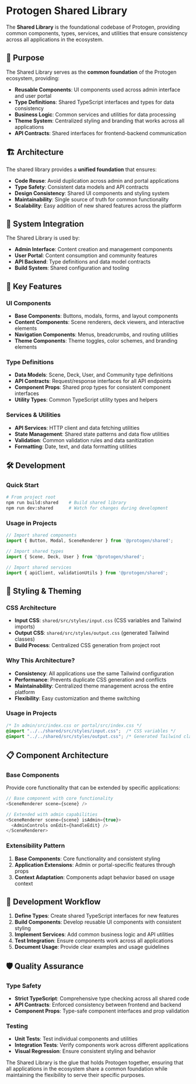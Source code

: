 # Protogen Shared Library

The **Shared Library** is the foundational codebase of Protogen, providing common components, types, services, and utilities that ensure consistency across all applications in the ecosystem.

## 🎯 Purpose

The Shared Library serves as the **common foundation** of the Protogen ecosystem, providing:

- **Reusable Components**: UI components used across admin interface and user portal
- **Type Definitions**: Shared TypeScript interfaces and types for data consistency
- **Business Logic**: Common services and utilities for data processing
- **Theme System**: Centralized styling and branding that works across all applications
- **API Contracts**: Shared interfaces for frontend-backend communication

## 🏗️ Architecture

The shared library provides a **unified foundation** that ensures:

- **Code Reuse**: Avoid duplication across admin and portal applications
- **Type Safety**: Consistent data models and API contracts
- **Design Consistency**: Shared UI components and styling system
- **Maintainability**: Single source of truth for common functionality
- **Scalability**: Easy addition of new shared features across the platform

## 🔗 System Integration

The Shared Library is used by:

- **Admin Interface**: Content creation and management components
- **User Portal**: Content consumption and community features
- **API Backend**: Type definitions and data model contracts
- **Build System**: Shared configuration and tooling

## 🚀 Key Features

### UI Components
- **Base Components**: Buttons, modals, forms, and layout components
- **Content Components**: Scene renderers, deck viewers, and interactive elements
- **Navigation Components**: Menus, breadcrumbs, and routing utilities
- **Theme Components**: Theme toggles, color schemes, and branding elements

### Type Definitions
- **Data Models**: Scene, Deck, User, and Community type definitions
- **API Contracts**: Request/response interfaces for all API endpoints
- **Component Props**: Shared prop types for consistent component interfaces
- **Utility Types**: Common TypeScript utility types and helpers

### Services & Utilities
- **API Services**: HTTP client and data fetching utilities
- **State Management**: Shared state patterns and data flow utilities
- **Validation**: Common validation rules and data sanitization
- **Formatting**: Date, text, and data formatting utilities

## 🛠️ Development

### Quick Start
```bash
# From project root
npm run build:shared    # Build shared library
npm run dev:shared      # Watch for changes during development
```

### Usage in Projects
```typescript
// Import shared components
import { Button, Modal, SceneRenderer } from '@protogen/shared';

// Import shared types
import { Scene, Deck, User } from '@protogen/shared';

// Import shared services
import { apiClient, validationUtils } from '@protogen/shared';
```

## 🎨 Styling & Theming

### CSS Architecture
- **Input CSS**: `shared/src/styles/input.css` (CSS variables and Tailwind imports)
- **Output CSS**: `shared/src/styles/output.css` (generated Tailwind classes)
- **Build Process**: Centralized CSS generation from project root

### Why This Architecture?
- **Consistency**: All applications use the same Tailwind configuration
- **Performance**: Prevents duplicate CSS generation and conflicts
- **Maintainability**: Centralized theme management across the entire platform
- **Flexibility**: Easy customization and theme switching

### Usage in Projects
```css
/* In admin/src/index.css or portal/src/index.css */
@import "../../shared/src/styles/input.css";  /* CSS variables */
@import "../../shared/src/styles/output.css"; /* Generated Tailwind classes */
```

## 📋 Component Architecture

### Base Components
Provide core functionality that can be extended by specific applications:

```typescript
// Base component with core functionality
<SceneRenderer scene={scene} />

// Extended with admin capabilities
<SceneRenderer scene={scene} isAdmin={true}>
  <AdminControls onEdit={handleEdit} />
</SceneRenderer>
```

### Extensibility Pattern
1. **Base Components**: Core functionality and consistent styling
2. **Application Extensions**: Admin or portal-specific features through props
3. **Context Adaptation**: Components adapt behavior based on usage context

## 🔄 Development Workflow

1. **Define Types**: Create shared TypeScript interfaces for new features
2. **Build Components**: Develop reusable UI components with consistent styling
3. **Implement Services**: Add common business logic and API utilities
4. **Test Integration**: Ensure components work across all applications
5. **Document Usage**: Provide clear examples and usage guidelines

## 🛡️ Quality Assurance

### Type Safety
- **Strict TypeScript**: Comprehensive type checking across all shared code
- **API Contracts**: Enforced consistency between frontend and backend
- **Component Props**: Type-safe component interfaces and prop validation

### Testing
- **Unit Tests**: Test individual components and utilities
- **Integration Tests**: Verify components work across different applications
- **Visual Regression**: Ensure consistent styling and behavior

The Shared Library is the glue that holds Protogen together, ensuring that all applications in the ecosystem share a common foundation while maintaining the flexibility to serve their specific purposes. 